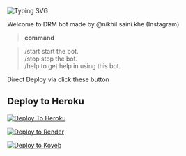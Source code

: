 ![Typing SVG](https://readme-typing-svg.herokuapp.com/?lines=Welcome+To+Txt+Uploader+Bot+!)

Welcome to DRM bot made by @nikhil.saini.khe (Instagram)

> **command**

> /start start the bot.  
> /stop stop the bot.  
> /help to get help in using this bot.

Direct Deploy via click these button 

## Deploy to Heroku

[![Deploy To Heroku](https://www.herokucdn.com/deploy/button.svg)](https://dashboard.heroku.com/new?button-url=https://github.com/nikhilsainiop/saini-txt-direct&template=https://github.com/nikhilsainiop/saini-txt-direct)

[![Deploy to Render](https://render.com/images/deploy-to-render-button.svg)](https://render.com/deploy)

[![Deploy to Koyeb](https://www.koyeb.com/static/images/deploy/button.svg)](https://app.koyeb.com/deploy?name=saini-txt-direct&repository=nikhilsainiop%2FSaini-txt-direct&branch=main&instance_type=free&instances_min=0)
